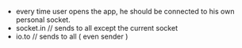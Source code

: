 - every time user opens the app, he should be connected to his own personal socket.
- socket.in // sends to all except the current socket
- io.to // sends to all ( even sender ) 
